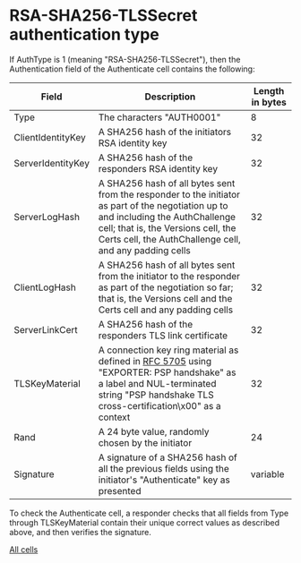# RSA-SHA256-TLSSecret authentication type

If AuthType is 1 (meaning "RSA-SHA256-TLSSecret"), then the
Authentication field of the Authenticate cell contains the following:

Field|Description|Length in bytes
-----|-----------|---------------
Type|The characters "AUTH0001"|8
ClientIdentityKey|A SHA256 hash of the initiators RSA identity key|32
ServerIdentityKey|A SHA256 hash of the responders RSA identity key|32
ServerLogHash|A SHA256 hash of all bytes sent from the responder to the initiator as part of the negotiation up to and including the AuthChallenge cell; that is, the Versions cell, the Certs cell, the AuthChallenge cell, and any padding cells|32
ClientLogHash|A SHA256 hash of all bytes sent from the initiator to the responder as part of the negotiation so far; that is, the Versions cell and the Certs cell and any padding cells|32
ServerLinkCert|A SHA256 hash of the responders TLS link certificate|32
TLSKeyMaterial|A connection key ring material as defined in [RFC 5705](https://tools.ietf.org/html/rfc5705) using "EXPORTER: PSP handshake" as a label and NUL-terminated string "PSP handshake TLS cross-certification\x00" as a context|32
Rand|A 24 byte value, randomly chosen by the initiator|24
Signature|A signature of a SHA256 hash of all the previous fields using the initiator's "Authenticate" key as presented|variable

To check the Authenticate cell, a responder checks that all fields
from Type through TLSKeyMaterial contain their unique correct values as described above,
and then verifies the signature.

[All cells](cell.md)
